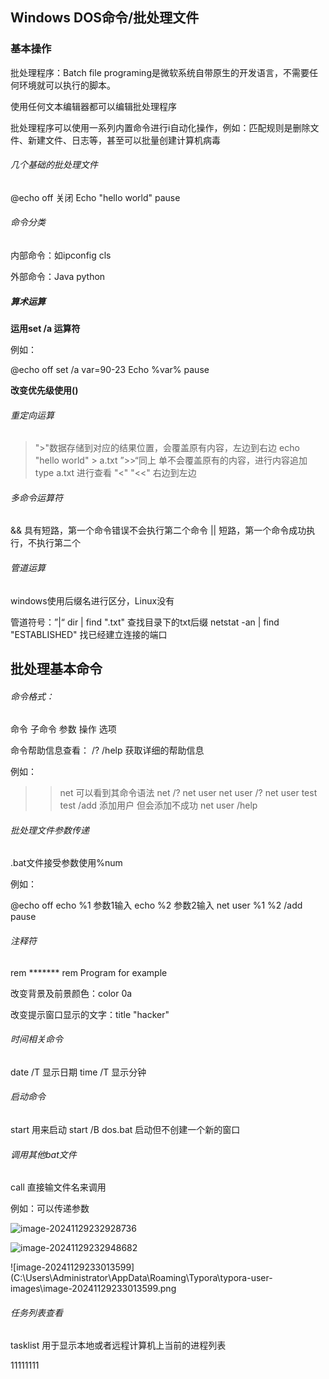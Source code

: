 ##  Windows DOS命令/批处理文件

### 基本操作

批处理程序：Batch file programing是微软系统自带原生的开发语言，不需要任何环境就可以执行的脚本。

使用任何文本编辑器都可以编辑批处理程序

批处理程序可以使用一系列内置命令进行i自动化操作，例如：匹配规则是删除文件、新建文件、日志等，甚至可以批量创建计算机病毒

###### 几个基础的批处理文件

@echo off  关闭
Echo "hello world"
pause

###### 命令分类

内部命令：如ipconfig cls

外部命令：Java python



##### 算术运算

**运用set /a 运算符**

 例如：

@echo off
set /a var=90-23
Echo %var%
pause

**改变优先级使用()**

###### 重定向运算

> ">"数据存储到对应的结果位置，会覆盖原有内容，左边到右边
> echo "hello world" > a.txt
> ”>>“同上 单不会覆盖原有的内容，进行内容追加
> type a.txt  进行查看
> "<" "<<" 右边到左边

###### 多命令运算符

&&  具有短路，第一个命令错误不会执行第二个命令
||  短路，第一个命令成功执行，不执行第二个

###### 管道运算

windows使用后缀名进行区分，Linux没有

管道符号：”|“
dir | find ".txt"  查找目录下的txt后缀
netstat -an | find "ESTABLISHED"  找已经建立连接的端口

## 批处理基本命令

###### 命令格式：

命令 子命令 参数 操作 选项

命令帮助信息查看： /?  /help  获取详细的帮助信息

例如：

>>net    可以看到其命令语法
>>net /?
>>net user
>>net user /?
>>net user test test /add  添加用户 但会添加不成功
>>net user /help

###### 批处理文件参数传递

.bat文件接受参数使用%num

例如：

@echo off
echo %1  参数1输入
echo %2  参数2输入
net user %1 %2 /add
pause

###### 注释符

rem *******
rem Program for example

改变背景及前景颜色：color 0a

改变提示窗口显示的文字：title "hacker"

###### 时间相关命令

date /T  显示日期
time /T 显示分钟

###### 启动命令

start 用来启动
start /B dos.bat  启动但不创建一个新的窗口

###### 调用其他bat文件

call 直接输文件名来调用

例如：可以传递参数

![image-20241129232928736](C:\Users\Administrator\AppData\Roaming\Typora\typora-user-images\image-20241129232928736.png)

![image-20241129232948682](C:\Users\Administrator\AppData\Roaming\Typora\typora-user-images\image-20241129232948682.png)

![image-20241129233013599](C:\Users\Administrator\AppData\Roaming\Typora\typora-user-images\image-20241129233013599.png

###### 任务列表查看

tasklist  用于显示本地或者远程计算机上当前的进程列表

11111111

